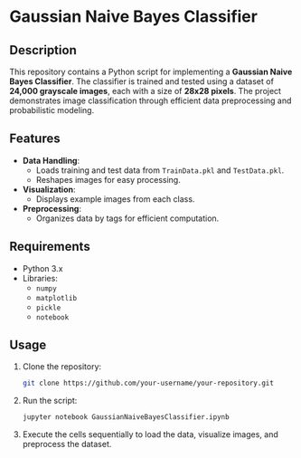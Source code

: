 # Gaussian Naive Bayes Classifier  

## Description  
This repository contains a Python script for implementing a **Gaussian Naive Bayes Classifier**. The classifier is trained and tested using a dataset of **24,000 grayscale images**, each with a size of **28x28 pixels**. The project demonstrates image classification through efficient data preprocessing and probabilistic modeling.

## Features  
- **Data Handling**:  
  - Loads training and test data from `TrainData.pkl` and `TestData.pkl`.  
  - Reshapes images for easy processing.  
- **Visualization**:  
  - Displays example images from each class.  
- **Preprocessing**:  
  - Organizes data by tags for efficient computation.  

## Requirements  
- Python 3.x  
- Libraries:  
  - `numpy`  
  - `matplotlib`  
  - `pickle`
  - `notebook`
## Usage  

1. Clone the repository:  
   ```bash
   git clone https://github.com/your-username/your-repository.git
2. Run the script:
   ```bash
   jupyter notebook GaussianNaiveBayesClassifier.ipynb
4. Execute the cells sequentially to load the data, visualize images, and preprocess the dataset.
